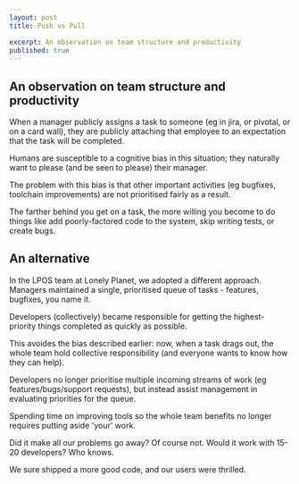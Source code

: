 ```yaml
---
layout: post
title: Push vs Pull

excerpt: An observation on team structure and productivity
published: true
---
```


## An observation on team structure and productivity

When a manager publicly assigns a task to someone (eg in jira, or pivotal, or on a card wall),
they are publicly attaching that employee to an expectation that the task will be completed.

Humans are susceptible to a cognitive bias in this situation; they naturally want to please (and be seen to please) their manager.

The problem with this bias is that other important activities (eg bugfixes, toolchain improvements) are not prioritised fairly as a result.

The farther behind you get on a task, the more willing you become to do things like add poorly-factored code to the system, skip writing tests, or create bugs.

## An alternative
In the LPOS team at Lonely Planet, we adopted a different approach.
Managers maintained a single, prioritised queue of tasks - features, bugfixes, you name it.

Developers (collectively) became responsible for getting the highest-priority things completed as quickly as possible.

This avoides the bias described earlier: now, when a task drags out, the whole team hold collective responsibility (and everyone wants to know how they can help).

Developers no longer prioritise multiple incoming streams of work (eg features/bugs/support requests), but instead assist management in evaluating priorities for the queue.

Spending time on improving tools so the whole team benefits no longer requires putting aside 'your' work.

Did it make all our problems go away? Of course not. 
Would it work with 15-20 developers? Who knows.

We sure shipped a more good code, and our users were thrilled.

